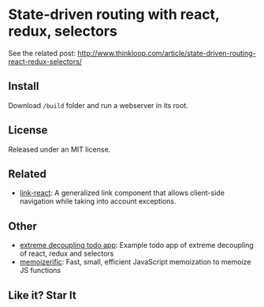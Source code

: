 # State-driven routing with react, redux, selectors
See the related post: http://www.thinkloop.com/article/state-driven-routing-react-redux-selectors/

## Install

Download `/build` folder and run a webserver in its root.

## License

Released under an MIT license.

## Related
- [link-react](https://github.com/thinkloop/link-react): A generalized link <a> component that allows client-side navigation while taking into account exceptions.


## Other
- [extreme decoupling todo app](https://github.com/thinkloop/todo-app/): Example todo app of extreme decoupling of react, redux and selectors
- [memoizerific](https://github.com/thinkloop/memoizerific/): Fast, small, efficient JavaScript memoization to memoize JS functions

## Like it? Star It
